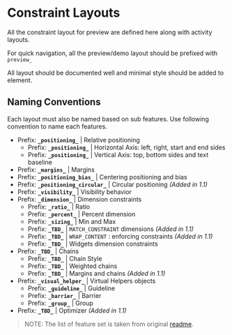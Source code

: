 Constraint Layouts
==================
All the constraint layout for preview are defined here along with activity layouts.

For quick navigation, all the preview/demo layout should be prefixed with `preview_`

All layout should be documented well and minimal style should be added to element.

Naming Conventions
---------------------
Each layout must also be named based on sub features. Use following convention to name each features.

- Prefix: **`_positioning_`** | Relative positioning
  * Prefix: **`_positioning_`** | Horizontal Axis: left, right, start and end sides
  * Prefix: **`_positioning_`** | Vertical Axis: top, bottom sides and text baseline
- Prefix: **`_margins_`** | Margins
- Prefix: **`_positioning_bias_`** | Centering positioning and bias
- Prefix: **`_positioning_circular_`** | Circular positioning _(Added in 1.1)_
- Prefix: **`_visibility_`** | Visibility behavior
- Prefix: **`_dimension_`** | Dimension constraints
  * Prefix: **`_ratio_`** | Ratio
  * Prefix: **`_percent_`** | Percent dimension
  * Prefix: **`_sizing_`** | Min and Max
  * Prefix: **`_TBD_`** | `MATCH_CONSTRAINT` dimensions _(Added in 1.1)_
  * Prefix: **`_TBD_`** | `WRAP_CONTENT` : enforcing constraints _(Added in 1.1)_
  * Prefix: **`_TBD_`** | Widgets dimension constraints
- Prefix: **`_TBD_`** | Chains
  * Prefix: **`_TBD_`** | Chain Style
  * Prefix: **`_TBD_`** | Weighted chains
  * Prefix: **`_TBD_`** | Margins and chains _(Added in 1.1)_
- Prefix: **`_visual_helper_`** | Virtual Helpers objects
  * Prefix: **`_guideline_`** | Guideline
  * Prefix: **`_barrier_`** | Barrier
  * Prefix: **`_group_`** | Group
- Prefix: **`_TBD_`** | Optimizer _(Added in 1.1)_

> NOTE: The list of feature set is taken from original [readme](https://github.com/amardeshbd/android-constraint-layout-cheatsheet/blob/master/README.md).